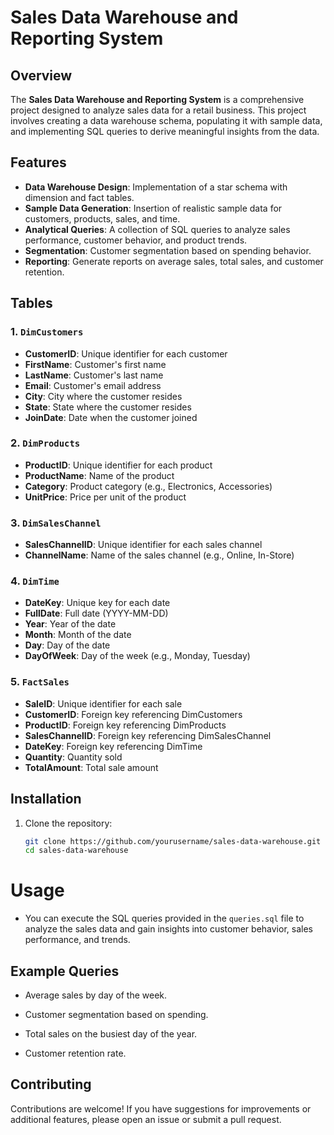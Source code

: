 # Sales Data Warehouse and Reporting System

## Overview

The **Sales Data Warehouse and Reporting System** is a comprehensive project designed to analyze sales data for a retail business. This project involves creating a data warehouse schema, populating it with sample data, and implementing SQL queries to derive meaningful insights from the data.

## Features

- **Data Warehouse Design**: Implementation of a star schema with dimension and fact tables.
- **Sample Data Generation**: Insertion of realistic sample data for customers, products, sales, and time.
- **Analytical Queries**: A collection of SQL queries to analyze sales performance, customer behavior, and product trends.
- **Segmentation**: Customer segmentation based on spending behavior.
- **Reporting**: Generate reports on average sales, total sales, and customer retention.

## Tables

### 1. `DimCustomers`
- **CustomerID**: Unique identifier for each customer
- **FirstName**: Customer's first name
- **LastName**: Customer's last name
- **Email**: Customer's email address
- **City**: City where the customer resides
- **State**: State where the customer resides
- **JoinDate**: Date when the customer joined

### 2. `DimProducts`
- **ProductID**: Unique identifier for each product
- **ProductName**: Name of the product
- **Category**: Product category (e.g., Electronics, Accessories)
- **UnitPrice**: Price per unit of the product

### 3. `DimSalesChannel`
- **SalesChannelID**: Unique identifier for each sales channel
- **ChannelName**: Name of the sales channel (e.g., Online, In-Store)

### 4. `DimTime`
- **DateKey**: Unique key for each date
- **FullDate**: Full date (YYYY-MM-DD)
- **Year**: Year of the date
- **Month**: Month of the date
- **Day**: Day of the date
- **DayOfWeek**: Day of the week (e.g., Monday, Tuesday)

### 5. `FactSales`
- **SaleID**: Unique identifier for each sale
- **CustomerID**: Foreign key referencing DimCustomers
- **ProductID**: Foreign key referencing DimProducts
- **SalesChannelID**: Foreign key referencing DimSalesChannel
- **DateKey**: Foreign key referencing DimTime
- **Quantity**: Quantity sold
- **TotalAmount**: Total sale amount

## Installation

1. Clone the repository:
   ```bash
   git clone https://github.com/yourusername/sales-data-warehouse.git
   cd sales-data-warehouse

# Usage

- You can execute the SQL queries provided in the `queries.sql` file to analyze the sales data and gain insights into customer behavior, sales performance, and trends.

## Example Queries
- Average sales by day of the week.
  
- Customer segmentation based on spending.
  
- Total sales on the busiest day of the year.

- Customer retention rate.


## Contributing

Contributions are welcome! If you have suggestions for improvements or additional features, please open an issue or submit a pull request.
















   
